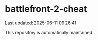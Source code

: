 # battlefront-2-cheat

Last updated: 2025-06-11 09:26:41

This repository is automatically maintained.
